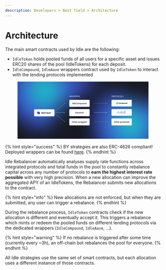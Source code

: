 ```yaml
---
description: Developers > Best Yield > Architecture
---
```


# Architecture

The main smart contracts used by Idle are the following:

* `IdleToken` holds pooled funds of all users for a specific asset and issues ERC20 shares of the pool (IdleTokens) for each deposit.
* `IdleCompound`, `IdleAave` wrappers contract used by `IdleToken` to interact with the lending protocols implemented

<figure><img src="../../.gitbook/assets/Idle BY Dev.png" alt=""><figcaption></figcaption></figure>

{% hint style="success" %}
BY strategies are also ERC-4626 compliant! Deployed wrappers can be found [here](deployed-contracts.md#erc-4626-wrappers-for-best-yield-tokens).
{% endhint %}

Idle Rebalancer automatically analyses supply rate functions across integrated protocols and total funds in the pool to constantly rebalance capital across any number of protocols to **earn the highest interest rate possible** with very high precision. When a new allocation can improve the aggregated APY of an IdleTokens, the Rebalancer submits new allocations to the contract.&#x20;

{% hint style="info" %}
New allocations are not enforced, but when they are submitted, any user can trigger a rebalance.
{% endhint %}

During the rebalance process, `IdleToken` contracts check if the new allocation is different and eventually accept it. This triggers a rebalance which mints or redeem the pooled funds on different lending protocols via the dedicated wrappers (`IdleCompound`, `IdleAave`, ...).

{% hint style="warning" %}
If no rebalance is triggered after some time (currently every \~3h), an off-chain bot rebalances the pool for everyone.
{% endhint %}

All Idle strategies use the same set of smart contracts, but each allocation uses a different instance of those contracts.
